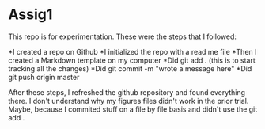# Assig1
This repo is for experimentation.  These were the steps that I followed:

*I created a repo on Github
*I initialized the repo with a read me file
*Then I created a Markdown template on my computer
*Did git add . (this is to start tracking all the changes)
*Did git commit -m "wrote a message here"
*Did git push origin master

After these steps, I refreshed the github repository and found everything there.  I don't understand why my figures files didn't work in the prior trial.  Maybe, because I commited stuff on a file by file basis and didn't use the git add .
